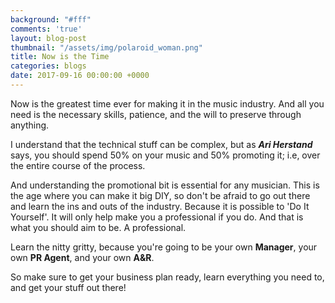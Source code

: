 ```yaml
---
background: "#fff"
comments: 'true'
layout: blog-post
thumbnail: "/assets/img/polaroid_woman.png"
title: Now is the Time
categories: blogs
date: 2017-09-16 00:00:00 +0000
---
```

Now is the greatest time ever for making it in the music industry. And all you need is the necessary skills, patience, and the will to preserve through anything.

I understand that the technical stuff can be complex, but as ***Ari Herstand*** says, you should spend 50% on your music and 50% promoting it; i.e, over the entire course of the process.

And understanding the promotional bit is essential for any musician. This is the age where you can make it big DIY, so don't be afraid to go out there and learn the ins and outs of the industry. Because it is possible to 'Do It Yourself'. It will only help make you a professional if you do. And that is what you should aim to be. A professional.

Learn the nitty gritty, because you're going to be your own **Manager**, your own **PR Agent**, and your own **A&R**.

So make sure to get your business plan ready, learn everything you need to, and get your stuff out there!
